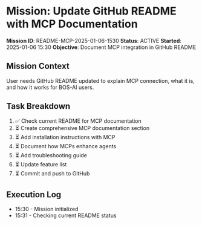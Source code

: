 # Mission: Update GitHub README with MCP Documentation

**Mission ID**: README-MCP-2025-01-06-1530
**Status**: ACTIVE
**Started**: 2025-01-06 15:30
**Objective**: Document MCP integration in GitHub README

## Mission Context
User needs GitHub README updated to explain MCP connection, what it is, and how it works for BOS-AI users.

## Task Breakdown
1. ✅ Check current README for MCP documentation
2. ⏳ Create comprehensive MCP documentation section
3. ⏳ Add installation instructions with MCP
4. ⏳ Document how MCPs enhance agents
5. ⏳ Add troubleshooting guide
6. ⏳ Update feature list
7. ⏳ Commit and push to GitHub

## Execution Log
- 15:30 - Mission initialized
- 15:31 - Checking current README status